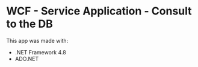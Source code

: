 # WCF - Service Application - Consult to the DB

This app was made with:
- .NET Framework 4.8
- ADO.NET 